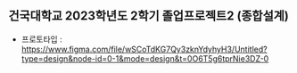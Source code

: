 ## 건국대학교 2023학년도 2학기 졸업프로젝트2 (종합설계)

- 프로토타입 : https://www.figma.com/file/wSCoTdKG7Qy3zknYdyhyH3/Untitled?type=design&node-id=0-1&mode=design&t=0O6T5g6tprNie3DZ-0 
